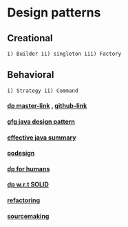 # Design patterns

## Creational 
```
i) Builder ii) singleton iii) Factory
```
## Behavioral
```
i) Strategy ii) Command
```


#### [dp master-link](https://java-design-patterns.com/patterns/) ,  [github-link](https://github.com/iluwatar/java-design-patterns)
#### [gfg java design pattern](https://www.geeksforgeeks.org/java-design-patterns/)
#### [effective java summary](https://github.com/HugoMatilla/Effective-JAVA-Summary)
#### [oodesign](https://www.oodesign.com/)
#### [dp for humans](https://github.com/ajay109458/design-patterns-for-humans-java)
#### [dp w.r.t SOLID](https://www.ledjonbehluli.com/posts/wash-tunnel/introduction/)
#### [refactoring](https://refactoring.guru/design-patterns)
#### [sourcemaking](https://sourcemaking.com/design_patterns)